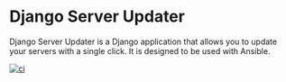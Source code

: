 # Django Server Updater

Django Server Updater is a Django application that allows you to update your servers with a single click. It is designed to be used with Ansible.

[![ci](https://github.com/JonneSaloranta/django-server-updater/actions/workflows/ci.yaml/badge.svg)](https://github.com/JonneSaloranta/django-server-updater/actions/workflows/ci.yaml)